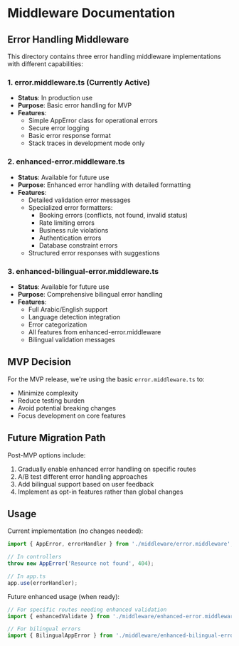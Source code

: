 # Middleware Documentation

## Error Handling Middleware

This directory contains three error handling middleware implementations with different capabilities:

### 1. error.middleware.ts (Currently Active)
- **Status**: In production use
- **Purpose**: Basic error handling for MVP
- **Features**:
  - Simple AppError class for operational errors
  - Secure error logging
  - Basic error response format
  - Stack traces in development mode only

### 2. enhanced-error.middleware.ts
- **Status**: Available for future use
- **Purpose**: Enhanced error handling with detailed formatting
- **Features**:
  - Detailed validation error messages
  - Specialized error formatters:
    - Booking errors (conflicts, not found, invalid status)
    - Rate limiting errors
    - Business rule violations
    - Authentication errors
    - Database constraint errors
  - Structured error responses with suggestions

### 3. enhanced-bilingual-error.middleware.ts
- **Status**: Available for future use  
- **Purpose**: Comprehensive bilingual error handling
- **Features**:
  - Full Arabic/English support
  - Language detection integration
  - Error categorization
  - All features from enhanced-error.middleware
  - Bilingual validation messages

## MVP Decision

For the MVP release, we're using the basic `error.middleware.ts` to:
- Minimize complexity
- Reduce testing burden
- Avoid potential breaking changes
- Focus development on core features

## Future Migration Path

Post-MVP options include:
1. Gradually enable enhanced error handling on specific routes
2. A/B test different error handling approaches
3. Add bilingual support based on user feedback
4. Implement as opt-in features rather than global changes

## Usage

Current implementation (no changes needed):
```typescript
import { AppError, errorHandler } from './middleware/error.middleware';

// In controllers
throw new AppError('Resource not found', 404);

// In app.ts
app.use(errorHandler);
```

Future enhanced usage (when ready):
```typescript
// For specific routes needing enhanced validation
import { enhancedValidate } from './middleware/enhanced-error.middleware';

// For bilingual errors
import { BilingualAppError } from './middleware/enhanced-bilingual-error.middleware';
```
